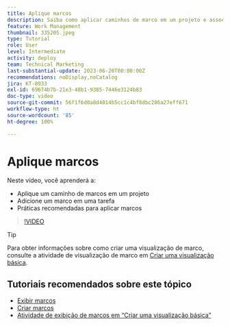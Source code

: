 ```yaml
---
title: Aplique marcos
description: Saiba como aplicar caminhos de marco em um projeto e associar tarefas importantes a etapas de marco no projeto.
feature: Work Management
thumbnail: 335205.jpeg
type: Tutorial
role: User
level: Intermediate
activity: deploy
team: Technical Marketing
last-substantial-update: 2023-06-20T00:00:00Z
recommendations: noDisplay,noCatalog
jira: KT-8933
exl-id: 69674b7b-21e3-48b1-9385-7446e3124b83
doc-type: video
source-git-commit: 56f1f6d0a8d4014b5cc1c4bf8dbc286a27eff671
workflow-type: ht
source-wordcount: '85'
ht-degree: 100%

---
```


# Aplique marcos

Neste vídeo, você aprenderá a:

* Aplique um caminho de marcos em um projeto
* Adicione um marco em uma tarefa
* Práticas recomendadas para aplicar marcos

>[!VIDEO](https://video.tv.adobe.com/v/335205/?quality=12&learn=on)

>[!TIP]
>
>Para obter informações sobre como criar uma visualização de marco, consulte a atividade de visualização de marco em [Criar uma visualização básica](/help/reporting/basic-reporting/create-a-basic-view.md).

## Tutoriais recomendados sobre este tópico

* [Exibir marcos](/help/manage-work/approval-processes-and-milestone-paths/view-milestones.md)
* [Criar marcos](/help/administration-and-setup/approval-processes-and-milestone-paths/creating-milestones.md)
* [Atividade de exibição de marcos em “Criar uma visualização básica”](/help/reporting/basic-reporting/create-a-basic-view.md)
